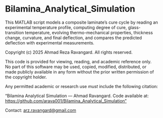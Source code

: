 # Bilamina_Analytical_Simulation
This MATLAB script models a composite laminate’s cure cycle by reading an experimental temperature profile, computing degree of cure, glass-transition temperature, evolving thermo-mechanical properties, thickness change, curvature, and final deflection, and compares the predicted deflection with experimental measurements.


Copyright (c) 2025 Ahmad Reza Ravangard. All rights reserved.

This code is provided for viewing, reading, and academic reference only.  
No part of this software may be used, copied, modified, distributed, or made publicly available in any form without the prior written permission of the copyright holder.

Any permitted academic or research use *must* include the following citation:  

“Bilamina Analytical Simulation — Ahmad Ravangard. Code available at: https://github.com/arava001/Bilamina_Analytical_Simulation”

Contact: arz.ravangard@gmail.com  
